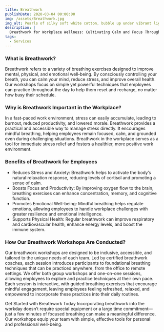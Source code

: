 ```yaml
---
title: Breathwork
publishDate: 2020-03-04 00:00:00
img: /assets/Breathwork.jpg
img_alt: Pearls of silky soft white cotton, bubble up under vibrant lighting
description: |
  Breathwork for Workplace Wellness: Cultivating Calm and Focus Through Breathing
tags:
  - Services
---
```


<h3>What is Breathwork?</h3>

Breathwork refers to a variety of breathing exercises designed to improve mental, physical, and emotional well-being. By consciously controlling your breath, you can calm your mind, reduce stress, and improve overall health. Our workshops focus on simple yet powerful techniques that employees can practice throughout the day to help them reset and recharge, no matter how busy their schedule.

<h3>Why is Breathwork Important in the Workplace? </h3>

In a fast-paced work environment, stress can easily accumulate, leading to burnout, reduced productivity, and lowered morale. Breathwork provides a practical and accessible way to manage stress directly. It encourages mindful breathing, helping employees remain focused, calm, and grounded even during challenging situations. Breathwork in the workplace serves as a tool for immediate stress relief and fosters a healthier, more positive work environment.

<h3>Benefits of Breathwork for Employees </h3>

- Reduces Stress and Anxiety: Breathwork helps to activate the body’s natural relaxation response, reducing levels of cortisol and promoting a sense of calm.
- Boosts Focus and Productivity: By improving oxygen flow to the brain, breathing exercises can enhance concentration, memory, and cognitive function.
- Promotes Emotional Well-being: Mindful breathing helps regulate emotions, allowing employees to handle workplace challenges with greater resilience and emotional intelligence.
- Supports Physical Health: Regular breathwork can improve respiratory and cardiovascular health, enhance energy levels, and boost the immune system.

<h3>How Our Breathwork Workshops Are Conducted?</h3>

Our breathwork workshops are designed to be inclusive, accessible, and tailored to the unique needs of each team. Led by certified breathwork coaches, each session introduces participants to foundational breathing techniques that can be practiced anywhere, from the office to remote settings. We offer both group workshops and one-on-one sessions, allowing employees to explore and practice techniques at their own pace. Each session is interactive, with guided breathing exercises that encourage mindful engagement, leaving employees feeling refreshed, relaxed, and empowered to incorporate these practices into their daily routines.

Get Started with Breathwork Today Incorporating breathwork into the workday doesn’t require special equipment or a large time commitment—just a few minutes of focused breathing can make a meaningful difference. Our workshops equip your team with simple, effective tools for personal and professional well-being.
